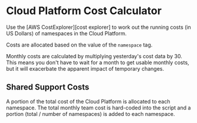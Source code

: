 # Cloud Platform Cost Calculator

Use the [AWS CostExplorer][cost explorer] to work out the running costs (in US
Dollars) of namespaces in the Cloud Platform.

Costs are allocated based on the value of the `namespace` tag.

Monthly costs are calculated by multiplying yesterday's cost data by 30. This
means you don't have to wait for a month to get usable monthly costs, but it
will exacerbate the apparent impact of temporary changes.

## Shared Support Costs

A portion of the total cost of the Cloud Platform is allocated to each namespace.
The total monthly team cost is hard-coded into the script and a portion (total
/ number of namespaces) is added to each namespace.
